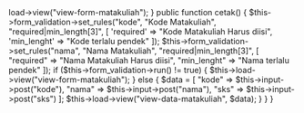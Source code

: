 <?php
class Matakuliah extends CI_Controller
{
	
   public function index()
   {
      $this->load->view("view-form-matakuliah");
   }
     public function cetak()
     {
         $this->form_validation->set_rules("kode", "Kode Matakuliah", 
"required|min_length[3]", [
            'required' => "Kode Matakuliah Harus diisi",
            'min_lenght' => "Kode terlalu pendek"
         ]);

         $this->form_validation->set_rules("nama", "Nama Matakuliah", 
"required|min_length[3]", [
            "required" => "Nama Matakuliah Harus diisi",
            "min_lenght" => "Nama terlalu pendek"
         ]);

         if ($this->form_validation->run() != true) {
             $this->load->view("view-form-matakuliah");
         } else {
             $data = [
                 "kode" => $this->input->post("kode"),
                 "nama" => $this->input->post("nama"),
                 "sks" => $this->input->post("sks")
             ];
			 
             $this->load->view("view-data-matakuliah", $data);
         }
     }
}
